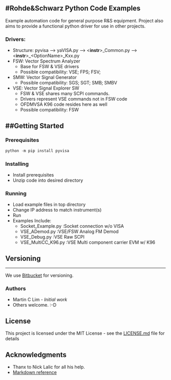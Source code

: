 #Rohde&Schwarz Python Code Examples
---
Example automation code for general purpose R&S equipment.  Project also
aims to provide a functional python driver for use in other projects.
 

### Drivers:
* Structure: pyvisa --> yaVISA.py  --> &lt;**instr**&gt;\_Common.py --> &lt;**instr**&gt;\_&lt;OptionName&gt;\_Kxx.py
* FSW: Vector Spectrum Analyzer
    * Base for FSW & VSE drivers
    * Possible compatibility: VSE; FPS; FSV;
* SMW: Vector Signal Generator
    * Possible compatibility: SGS; SGT; SMB; SMBV
* VSE: Vector Signal Explorer SW
    * FSW & VSE shares many SCPI commands.
    * Drivers represent VSE commands not in FSW code
    * OFDMVSA K96 code resides here as well
    * Possible compatibility: FSW

##Getting Started
---
### Prerequisites
```python
python -m pip install pyvisa
```

### Installing
* Install prerequisites
* Unzip code into desired directory

### Running
* Load example files in top directory
* Change IP address to match instrument(s)
* Run
* Examples Include:
    * Socket_Example.py		:Socket connection w/o VISA
    * VSE_ADemod.py			:VSE/FSW Analog FM Demod
    * VSE_Debug.py          :VSE Raw SCPI
    * VSE_MultiCC_K96.py    :VSE Multi component carrier EVM w/ K96

## Versioning
---
We use [Bitbucket](http://www.bitbucket.com/) for versioning.

### Authors
* Martin C Lim - *Initial work* 
* Others welcome.  :-D

## License
This project is licensed under the MIT License - see the [LICENSE.md](LICENSE.md) file for details

## Acknowledgments
* Thanx to Nick Lalic for all his help.
* [Markdown reference](https://github.com/adam-p/markdown-here/wiki/Markdown-Cheatsheet)


